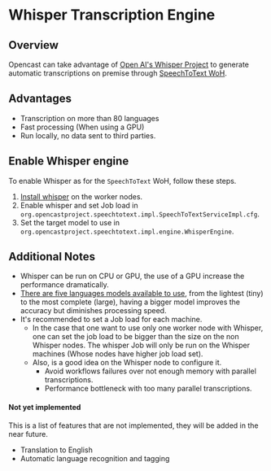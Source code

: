 Whisper Transcription Engine
============================

Overview
--------

Opencast can take advantage of [Open AI's Whisper Project]() to generate automatic transcriptions on premise through 
[SpeechToText WoH](../../workflowoperationhandlers/speechtotext-woh.md).

Advantages
----------
- Transcription on more than 80 languages
- Fast processing (When using a GPU)
- Run locally, no data sent to third parties.

Enable Whisper engine
---------------------
To enable Whisper as for the `SpeechToText` WoH, follow these steps.

1. [Install whisper](https://github.com/openai/whisper#setup) on the worker nodes.
2. Enable whisper and set Job load in `org.opencastproject.speechtotext.impl.SpeechToTextServiceImpl.cfg`.
3. Set the target model to use in `org.opencastproject.speechtotext.impl.engine.WhisperEngine`.


Additional Notes
----------------

- Whisper can be run on CPU or GPU, the use of a GPU increase the performance dramatically.
- [There are five languages models available to use](https://github.com/openai/whisper#available-models-and-languages), 
from the lightest (tiny) to the most complete (large), having a
bigger model improves the accuracy but diminishes processing speed.
- It's recommended to set a Job load for each machine. 
  - In the case that one want to use only one worker node with Whisper,
one can set the job load to be bigger than the size on the non Whisper nodes. The whisper Job will only be run on 
the Whisper machines (Whose nodes have higher job load set).
  - Also, is a good idea on the Whisper node to configure it.
    - Avoid workflows failures over not enough memory with parallel transcriptions.
    - Performance bottleneck with too many parallel transcriptions.

#### Not yet implemented

This is a list of features that are not implemented, they will be added in the near future.

- Translation to English
- Automatic language recognition and tagging
